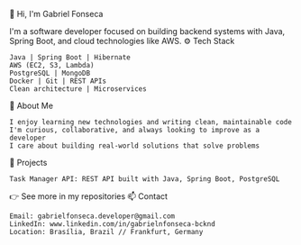 👋 Hi, I'm Gabriel Fonseca

I'm a software developer focused on building backend systems with Java, Spring Boot, and cloud technologies like AWS.
⚙️ Tech Stack

    Java | Spring Boot | Hibernate
    AWS (EC2, S3, Lambda)
    PostgreSQL | MongoDB
    Docker | Git | REST APIs
    Clean architecture | Microservices

🌱 About Me

    I enjoy learning new technologies and writing clean, maintainable code
    I'm curious, collaborative, and always looking to improve as a developer
    I care about building real-world solutions that solve problems

🚀 Projects

    Task Manager API: REST API built with Java, Spring Boot, PostgreSQL

👉 See more in my repositories
📫 Contact

    Email: gabrielfonseca.developer@gmail.com
    LinkedIn: www.linkedin.com/in/gabrielnfonseca-bcknd
    Location: Brasília, Brazil // Frankfurt, Germany
